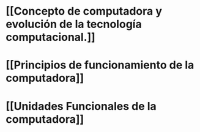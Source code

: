 # [[Concepto de computadora y evolución de la tecnología computacional.]]
# [[Principios de funcionamiento de la computadora]]
# [[Unidades Funcionales de la computadora]]